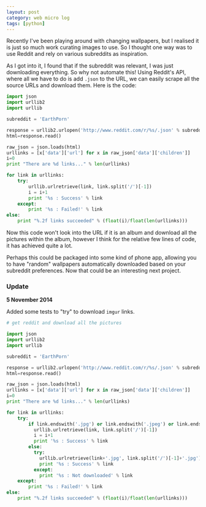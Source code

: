 ```yaml
---
layout: post
category: web micro log
tags: [python]
---
```


Recently I've been playing around with changing wallpapers, but I realised it is just so much work curating images to use. So I thought one way was to use Reddit and rely on various subreddits as inspiration.

As I got into it, I found that if the subreddit was relevant, I was just downloading everything. So why not automate this! Using Reddit's API, where all we have to do is add `.json` to the URL, we can easily scrape all the source URLs and download them. Here is the code:

```python
import json
import urllib2
import urllib

subreddit = 'EarthPorn'

response = urllib2.urlopen('http://www.reddit.com/r/%s/.json' % subreddit)
html=response.read()

raw_json = json.loads(html)
urllinks = [x['data']['url'] for x in raw_json['data']['children']]
i=0
print "There are %d links..." % len(urllinks)

for link in urllinks:
    try:
        urllib.urlretrieve(link, link.split('/')[-1])
        i = i+1
        print '%s : Success' % link
    except:
        print '%s : Failed!' % link
else:
    print "%.2f links succeeded" % (float(i)/float(len(urllinks)))
```

Now this code won't look into the URL if it is an album and download all the pictures within the album, however I think for the relative few lines of code, it has achieved quite a lot.

Perhaps this could be packaged into some kind of phone app, allowing you to have "random" wallpapers automatically downloaded based on your subreddit preferences. Now that could be an interesting next project.

### Update

**5 November 2014**

Added some tests to "try" to download `imgur` links.

```python
# get reddit and download all the pictures

import json
import urllib2
import urllib

subreddit = 'EarthPorn'

response = urllib2.urlopen('http://www.reddit.com/r/%s/.json' % subreddit)
html=response.read()

raw_json = json.loads(html)
urllinks = [x['data']['url'] for x in raw_json['data']['children']]
i=0
print "There are %d links..." % len(urllinks)

for link in urllinks:
    try:
        if link.endswith('.jpg') or link.endswith('.jpeg') or link.endswith('.png'):
          urllib.urlretrieve(link, link.split('/')[-1])
          i = i+1
          print '%s : Success' % link
        else:
          try:
            urllib.urlretrieve(link+'.jpg', link.split('/')[-1]+'.jpg')
            print '%s : Success' % link
          except:
            print '%s : Not downloaded' % link
    except:
        print '%s : Failed!' % link
else:
    print "%.2f links succeeded" % (float(i)/float(len(urllinks)))
```

